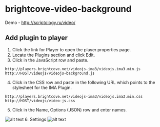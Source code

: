 # brightcove-video-background

Demo - http://scriptology.ru/video/

## Add plugin to player
1. Click the link for Player to open the player properties page.
2. Locate the Plugins section and click Edit.
3. Click in the JavaScript row and paste.
```
http://players.brightcove.net/videojs-ima3/videojs.ima3.min.js
http://HOST/videojs/videojs-background.js
```
4. Click in the CSS row and paste in the following URL which points to the stylesheet for the IMA Plugin.
```
http://players.brightcove.net/videojs-ima3/videojs.ima3.min.css
http://HOST/videojs/video-js.css
```
5. Click in the Name, Options (JSON) row and enter names.
<img src="http://scriptology.ru/video/videojs/screen.png" alt="alt text" title="Title" />
6. Settings
<img src="http://scriptology.ru/video/videojs/screen2.png" alt="alt text" title="Title" />
